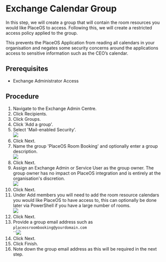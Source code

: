 # Exchange Calendar Group

In this step, we will create a group that will contain the room resources you would like PlaceOS to access. Following this, we will create a restricted access policy applied to the group.

This prevents the PlaceOS Application from reading all calendars in your organisation and negates some security concerns around the applications access to sensitive information such as the CEO’s calendar.

## Prerequisites

* Exchange Administrator Access

## Procedure

1. Navigate to the Exchange Admin Centre.
2. Click Recipients.
3. Click Groups.
4. Click 'Add a group'.
5. Select 'Mail-enabled Security'.\
   ![](https://lh5.googleusercontent.com/plO5HR1fvb89VexXXgey5jgFW8cOHzNC0O0\_DbOSl87xrEyEKUzcTUYg6DZujYQg21h4DrzsP06hCpRMteoU8DAzn0nj9YZ\_aK4A6r7EObPo5frb\_XGfjBD4SAWwj87eFF1wfE4cs8c7xpA8bw)
6. Click Next.
7. Name the group 'PlaceOS Room Booking' and optionally enter a group description.\
   ![](https://lh3.googleusercontent.com/RwQhK-AGZdXDqHHev7TQS4\_t2OwATmQ479oD2\_u7f0MOW3q7CM10IaFallqu6TdTOUetj\_BhxEs\_-IpK5DFPeBi1URSBapUiejTNqYX19ExSSZNF2okcdmOPsg\_xMGn-zhdzxRTuZOa2S7yTig)
8. Click Next.
9. Assign an Exchange Admin or Service User as the group owner. The group owner has no impact on PlaceOS integration and is entirely at the organisation's discretion.\
   ![](https://lh5.googleusercontent.com/9IGLDdedhVioeJb-nbqv3LnQhCEBsZaf5oDDIK54SWUJzLocNHSEUBu6ATS5e-y3sSHKRExvknnt\_WfCIxijLdfGOkJ9uwc0JyiLx2Ol4xnkYDnmLJnWynKwHMnkBBaoHfknduvRfZz9UImiJA)
10. Click Next.
11. Under Add members you will need to add the room resource calendars you would like PlaceOS to have access to, this can optionally be done later via PowerShell if you have a large number of rooms.\
    ![](https://lh6.googleusercontent.com/0blT69bWnUrRAsGX6tBke\_Y9AIxBU-0fAA6GJotSk3L\_d1pieUshLybfncgYkhTag5TBayG3V6hJ3A4psYsuIfPCiNe1CMFrrAn6Kq\_2-BIAXJOGzi1bfVfCB5vn3YBBABE0CALqrzpWc7QLQg)
12. Click Next.
13. Provide a group email address such as `placeosroombooking@yourdomain.com`\
    ``![](https://lh4.googleusercontent.com/xbv7EXvtjlZOHuHnF9iitO1P668qhh\_hVlglQTSiJqRgaRg-ovpVFGQpaUJN4AJc82wlxyPdsU6vZQihQiYF1rAkPq611aLj1p85LF40JteQykxZymvpupyPP5D\_5TDCfKDn6PuuxIIcODhavA)
14. Click Next.
15. Click Finish.
16. Note down the group email address as this will be required in the next step.
